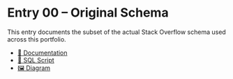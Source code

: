 # Entry 00 – Original Schema

This entry documents the subset of the actual Stack Overflow schema used across this portfolio.

- [📄 Documentation](docs/original_schema_documentation.md)
- [📜 SQL Script](scripts/original_schema_create.sql)
- [🖼️ Diagram](diagrams/original_schema_overview.jpeg)
